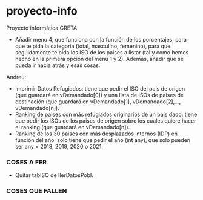 # proyecto-info
Proyecto informática GRETA

- Añadir menu 4, que funciona con la función de los porcentajes, para que te pida la categoria (total, masculino, femenino), para que seguidamente te pida los ISO de los paises a listar (tal y como hemos hecho en la primera opción del menú 1 y 2). Además, añadir que se pueda ir hacia atrás y esas cosas.

Andreu:
- Imprimir Datos Refugiados: tiene que pedir el ISO del pais de origen (que guardará en vDemandado[0]) y una lista de ISOs de paises de destinación (que guardará en vDemandado[1], vDemandado[2],..., vDemandado[n]).
- Ranking de paises con más refugiados originarios de un pais dado: tiene que pedir los ISOs de los paises de origen sobre los cuales quiere hacer el ranking (que guardará en vDemandado[n]).
- Ranking de los 30 paises con más desplazados internos (IDP) en función del año: solo tiene que pedir el año (int any), que solo pueden ser any = 2018, 2019, 2020 o 2021.

### COSES A FER

- Quitar tabISO de llerDatosPobl.

### COSES QUE FALLEN